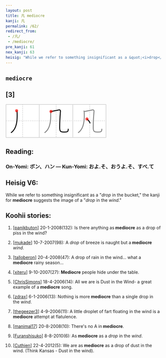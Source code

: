 ```yaml
---
layout: post
title: 凡 mediocre
kanji: 凡
permalink: /62/
redirect_from:
 - /凡/
 - /mediocre/
pre_kanji: 61
nex_kanji: 63
heisig: "While we refer to something insignificant as a &quot;<i>drop</i> in the bucket,&quot; the kanji for <b>mediocre</b> suggests the image of a &quot;<i>drop</i> in the <i>wind</i>.&quot;"
---
```


## `mediocre`

## [3]

<div class="stroke"><img src="../images/E587A1.png" /></div>

## Reading:

### On-Yomi: ボン、ハン &mdash; Kun-Yomi: およ.そ、おうよ.そ、すべ.て

## Heisig V6:

While we refer to something insignificant as a &quot;<i>drop</i> in the bucket,&quot; the kanji for <b>mediocre</b> suggests the image of a &quot;<i>drop</i> in the <i>wind</i>.&quot;

## Koohii stories:

1) [<a href="http://kanji.koohii.com/profile/panikbuton">panikbuton</a>] 20-1-2008(132): Is there anything as<strong> mediocre</strong> as a drop of piss in the wind?

2) [<a href="http://kanji.koohii.com/profile/mukade">mukade</a>] 10-7-2007(98): A <em>drop</em> of breeze is naught but a<strong> mediocre</strong> <em>wind</em>.

3) [<a href="http://kanji.koohii.com/profile/talloberon">talloberon</a>] 20-4-2008(47): A drop of rain in the wind... what a<strong> mediocre</strong> rainy season...

4) [<a href="http://kanji.koohii.com/profile/xiteru">xiteru</a>] 9-10-2007(27): <strong>Mediocre</strong> people hide under the table.

5) [<a href="http://kanji.koohii.com/profile/ChrisSimons">ChrisSimons</a>] 18-4-2006(14): All we are is Dust in the Wind- a great example of a<strong> mediocre</strong> song.

6) [<a href="http://kanji.koohii.com/profile/zdrax">zdrax</a>] 6-1-2006(13): Nothing is more<strong> mediocre</strong> than a single drop in the <em>wind</em>.

7) [<a href="http://kanji.koohii.com/profile/thegeezer3">thegeezer3</a>] 4-9-2006(11): A little droplet of fart floating in the wind is a<strong> mediocre</strong> attempt at flatulence.

8) [<a href="http://kanji.koohii.com/profile/manimal17">manimal17</a>] 20-8-2008(10): There&#039;s no A in<strong> mediocre</strong>.

9) [<a href="http://kanji.koohii.com/profile/Furanshisuko">Furanshisuko</a>] 8-8-2010(6): As<strong> mediocre</strong> as a <em>drop</em> in the <em>wind</em>.

10) [<a href="http://kanji.koohii.com/profile/Cuthien">Cuthien</a>] 22-4-2012(5): We are as<strong> mediocre</strong> as a drop of dust in the wind. (Think Kansas - Dust in the wind).
